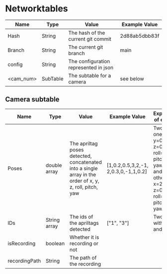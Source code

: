 # Networktables
| Name      | Type     | Value                                 | Example Value |
|-----------|----------|---------------------------------------|---------------|
| Hash      | String   | The hash of the current git commit    | 2d88ab5dbb83f |
| Branch    | String   | The current git branch                | main          |
| config    | String   | The configuration represented in json |               |
| <cam_num> | SubTable | The subtable for a camera             | see below     |


## Camera subtable
| Name          | Type         | Value                                                                                                   | Example Value                        | Explanation of example                                                                                                    |
|---------------|--------------|---------------------------------------------------------------------------------------------------------|--------------------------------------|---------------------------------------------------------------------------------------------------------------------------|
| Poses         | double array | The apriltag poses detected, concatenated into a single array in the order of x, y, z, roll, pitch, yaw | [1,0.2,0.5,3,2,-1, 2,0.3,0,-1,1,0.2] | Two poses, one at x=1, y=0.2, z=0.5, roll=3, pitch=2, yaw=-1; and the other at x=2, y=0.3, z=0, roll=-1, pitch=1, yaw=0.2 |
| IDs           | String array | The ids of the apriltags detected                                                                       | ["1", "3"]                           | Two poses, with ids 1 and 3                                                                                               |
| isRecording   | boolean      | Whether it is recording or not                                                                          |                                      |                                                                                                                           |
| recordingPath | String       | The path of the recording                                                                               |                                      |                                                                                                                           |

